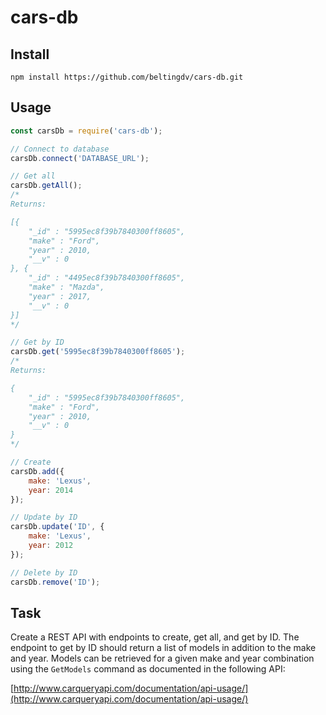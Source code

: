 # cars-db

## Install

	npm install https://github.com/beltingdv/cars-db.git
    
## Usage

```javascript
const carsDb = require('cars-db');

// Connect to database
carsDb.connect('DATABASE_URL');

// Get all
carsDb.getAll();
/*
Returns:

[{
    "_id" : "5995ec8f39b7840300ff8605",
    "make" : "Ford",
    "year" : 2010,
    "__v" : 0
}, {
    "_id" : "4495ec8f39b7840300ff8605",
    "make" : "Mazda",
    "year" : 2017,
    "__v" : 0
}]
*/

// Get by ID
carsDb.get('5995ec8f39b7840300ff8605');
/*
Returns:

{
    "_id" : "5995ec8f39b7840300ff8605",
    "make" : "Ford",
    "year" : 2010,
    "__v" : 0
}
*/

// Create
carsDb.add({ 
	make: 'Lexus',
    year: 2014
});

// Update by ID
carsDb.update('ID', { 
	make: 'Lexus',
    year: 2012
});

// Delete by ID
carsDb.remove('ID');
```

## Task

Create a REST API with endpoints to create, get all, and get by ID. The endpoint to get by ID should return  a list of models in addition to the make and year. Models can be retrieved for a given make and year combination using the `GetModels` command as documented in the following API:

[http://www.carqueryapi.com/documentation/api-usage/](http://www.carqueryapi.com/documentation/api-usage/)
